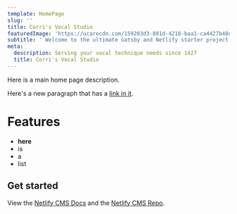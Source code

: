 ```yaml
---
template: HomePage
slug: ''
title: Corri's Vocal Studio
featuredImage: 'https://ucarecdn.com/159203d3-881d-4218-baa1-ca4427b48d0d/'
subtitle: ' Welcome to the ultimate Gatsby and Netlify starter project.'
meta:
  description: Serving your vocal technique needs since 1427
  title: Corri's Vocal Studio
---
```

Here is a main home page description.

Here's a new paragraph that has a [link in it](https://thriveweb.com.au/). 

# Features

* **here**
* is
* a
* list

## Get started

View the [Netlify CMS Docs](https://www.netlifycms.org/docs/) and the [Netlify CMS Repo](https://github.com/netlify/netlify-cms).
